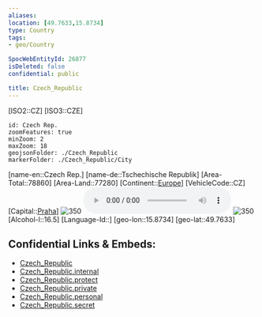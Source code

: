 ```yaml
---
aliases: 
location: [49.7633,15.8734]
type: Country
tags:
- geo/Country

SpocWebEntityId: 26877
isDeleted: false
confidential: public

title: Czech_Republic
---
```

[ISO2::CZ]
[ISO3::CZE]
```leaflet
id: Czech Rep.
zoomFeatures: true 
minZoom: 2 
maxZoom: 18
geojsonFolder: ./Czech_Republic
markerFolder: ./Czech_Republic/City
```

[name-en::Czech Rep.]
[name-de::Tschechische Republik]
[Area-Total::78860]
[Area-Land::77280]
[Continent::[Europe](geo/Continent/Europe.md)]
[VehicleCode::CZ]
[Capital::[Praha](geo/Continent/Europe/Czech_Republic/City/Praha.md)]
![350](Coat_of_arms_of_Czech-republic.svg)
![Anthem-Czech-republic](xLarge/National-Anthem/Anthem-Czech-republic.mp3)
![350](Flag_of_Czech-republic.svg)
[Alcohol-l::16.5]
[Language-Id::]
[geo-lon::15.8734]
[geo-lat::49.7633]



## Confidential Links & Embeds: 
- [Czech_Republic](../../../../_public/geo/Continent/Europe/Czech_Republic.md) 
- [Czech_Republic.internal](../../../../_internal/geo/Continent/Europe/Czech_Republic.internal.md) 
- [Czech_Republic.protect](../../../../_protect/geo/Continent/Europe/Czech_Republic.protect.md) 
- [Czech_Republic.private](../../../../_private/geo/Continent/Europe/Czech_Republic.private.md) 
- [Czech_Republic.personal](../../../../_personal/geo/Continent/Europe/Czech_Republic.personal.md) 
- [Czech_Republic.secret](../../../../_secret/geo/Continent/Europe/Czech_Republic.secret.md) 
